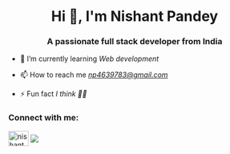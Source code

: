 <h1 align="center">Hi 👋, I'm Nishant Pandey</h1>
<h3 align="center">A passionate full stack developer from India</h3>

- 🌱 I’m currently learning *Web development*

- 📫 How to reach me *np4639783@gmail.com*

- ⚡ Fun fact *I think 🤔😀*

<h3 align="left">Connect with me:</h3>
<p align="left">
<a href="https://fb.com/nishant pandey" target="blank"><img align="center" src="https://raw.githubusercontent.com/rahuldkjain/github-profile-readme-generator/master/src/images/icons/Social/facebook.svg" alt="nishant pandey" height="30" width="40" /></a>
<a href="https://instagram.com/nishant.pandey.jayesh" target="blank"><img align="center" src="https://raw.githubusercontent.com/rahuldkjain/github-profile-readme-generator/master/src/images/icons/Social/instagram.svg" …></a>
